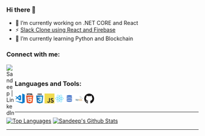 ### Hi there 👋

<!--
**ssd2192/ssd2192** is a ✨ _special_ ✨ repository because its `README.md` (this file) appears on your GitHub profile.

Here are some ideas to get you started:
-->
- 🔭 I’m currently working on .NET CORE and React
- ⚡ [Slack Clone using React and Firebase][slack-clone]
- 🌱 I’m currently learning Python and Blockchain
<!-- -- 👯 I’m looking to collaborate on ... 
- 🤔 I’m looking for help with ...
- 💬 Ask me about ...
- 📫 How to reach me: ...
- 😄 Pronouns: ... 
- ⚡ Fun fact: ...  
-->

### Connect with me:

[<img align="left" alt="Sandeep | LinkedIn" width="22px" src="https://cdn.jsdelivr.net/npm/simple-icons@v3/icons/linkedin.svg" />][linkedin]

<br />

### Languages and Tools:

<img align="left" alt="Visual Studio Code" width="26px" src="https://raw.githubusercontent.com/github/explore/80688e429a7d4ef2fca1e82350fe8e3517d3494d/topics/visual-studio-code/visual-studio-code.png" />
<img align="left" alt="HTML5" width="26px" src="https://raw.githubusercontent.com/github/explore/80688e429a7d4ef2fca1e82350fe8e3517d3494d/topics/html/html.png" />
<img align="left" alt="CSS3" width="26px" src="https://raw.githubusercontent.com/github/explore/80688e429a7d4ef2fca1e82350fe8e3517d3494d/topics/css/css.png" />
<img align="left" alt="JavaScript" width="26px" src="https://raw.githubusercontent.com/github/explore/80688e429a7d4ef2fca1e82350fe8e3517d3494d/topics/javascript/javascript.png" />
<img align="left" alt="React" width="26px" src="https://raw.githubusercontent.com/github/explore/80688e429a7d4ef2fca1e82350fe8e3517d3494d/topics/react/react.png" />
<img align="left" alt="SQL" width="26px" src="https://raw.githubusercontent.com/github/explore/80688e429a7d4ef2fca1e82350fe8e3517d3494d/topics/sql/sql.png" />
<img align="left" alt="MySQL" width="26px" src="https://raw.githubusercontent.com/github/explore/80688e429a7d4ef2fca1e82350fe8e3517d3494d/topics/mysql/mysql.png" />
<img align="left" alt="GitHub" width="26px" src="https://raw.githubusercontent.com/github/explore/78df643247d429f6cc873026c0622819ad797942/topics/github/github.png" />

<br />
<br />

---

<!-- [![Top Languages](https://github-readme-stats.vercel.app/api/top-langs/?username=ssd2192&layout=compact)](https://github.com/ssd2192) -->
[![Top Languages](https://github-readme-stats.vercel.app/api/top-langs/?username=ssd2192)](https://github.com/ssd2192)
[![Sandeep's Github Stats](https://github-readme-stats.vercel.app/api?username=ssd2192&include_all_commits=true&show_icons=true)](https://github.com/ssd2192)

---


<!-- <img align="left" alt="Sandeep's Github Stats" src="https://github-readme-stats.vercel.app/api?username=ssd2192&include_all_commits=true&show_icons=true&hide_border=false" />
-->
<!-- [![Sandeep's Github Stats](https://github-readme-stats.vercel.app/api?username=ssd2192&include_all_commits=true&show_icons=true)](https://github.com/ssd2192) -->

[linkedin]: https://www.linkedin.com/in/sandeep-dhillon-cs/
[slack-clone]: https://slack-clone-69aba.web.app/
